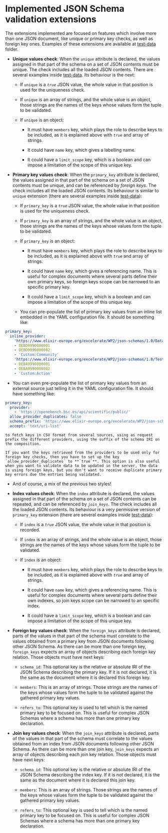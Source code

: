 # Implemented JSON Schema validation extensions

The extensions implemented are focused on features which involve more than one JSON document, like unique or primary key checks, as well as foreign key ones. Examples of these extensions are available at [test-data](test-data) folder.

* __Unique values check__: When the `unique` attribute is declared, the values assigned in that part of the schema on a set of JSON contents must be unique. The check includes all the loaded JSON contents. There are several examples inside [test-data](test-data). Its behaviour is the next:

  + If `unique` is a _`true`_ JSON value, the whole value in that position is used for the uniqueness check.
  
  + If `unique` is an array of strings, and the whole value is an object, those strings are the names of the keys whose values form the tuple to be validated.
  
  + If `unique` is an object:
  
    + It must have `members` key, which plays the role to describe keys to be included, as it is explained above with _`true`_ and array of strings.
    
    + It could have `name` key, which gives a labelling name.
    
    + It could have a `limit_scope` key, which is a boolean and can impose a limitation of the scope of this unique key.

* __Primary key values check__: When the `primary_key` attribute is declared, the values assigned in that part of the schema on a set of JSON contents must be unique, and can be referenced by _foreign keys_. The check includes all the loaded JSON contents. Its behaviour is similar to `unique` extension (there are several examples inside [test-data](test-data)):

  + If `primary_key` is a _`true`_ JSON value, the whole value in that position is used for the uniqueness check.
  
  + If `primary_key` is an array of strings, and the whole value is an object, those strings are the names of the keys whose values form the tuple to be validated.
  
  + If `primary_key` is an object:
  
    + It must have `members` key, which plays the role to describe keys to be included, as it is explained above with _`true`_ and array of strings.
    
    + It could have `name` key, which gives a referencing name. This is useful for complex documents where several parts define their own primary keys, so foreign keys scope can be narrowed to an specific primary key.
    
    + It could have a `limit_scope` key, which is a boolean and can impose a limitation of the scope of this unique key.
  
  + You can pre-populate the list of primary key values from an inline list embedded in the YAML configuration file. It should be something like:
    
```yaml
primary_key:
  inline_provider:
    'https://www.elixir-europe.org/excelerate/WP2/json-schemas/1.0/Dataset':
    - OEBD9990000001
    - OEBD9990000002
    - 'Custom:Community'
    'https://www.elixir-europe.org/excelerate/WP2/json-schemas/1.0/TestAction':
    - OEBA9990000001
    - OEBA9990000002
    - 'Custom:Action'
```

  + You can even pre-populate the list of primary key values from an external source just telling it in the YAML configuration file. It should have something like:
    
```yaml
primary_key:
  provider:
    - 'https://openebench.bsc.es/api/scientific/public/'
  allow_provider_duplicates: false
  schema_prefix: 'https://www.elixir-europe.org/excelerate/WP2/json-schemas/1.0/'
  accept: 'text/uri-list'
```
    
    to fetch keys in CSV format from several sources, using as request prefix the different providers, using the suffix of the schema IRI on the composition.
    
    If you want the keys retrieved from the providers to be used only for foreign key checks, then you have to set up the key `allow_provider_duplicates` to **`true`**. This option is also useful when you want to validate data to be updated in the server, the data is using foreign keys, but you don't want to receive duplicate primary key errors due the entries being validated.
    
  + And of course, a mix of the previous two styles!

* __Index values check__: When the `index` attribute is declared, the values assigned in that part of the schema on a set of JSON contents can be repeated, and can be referenced by _`join_keys`_. The check includes all the loaded JSON contents. Its behaviour is a very permissive version of `primary_key` extension (there are several examples inside [test-data](test-data)):

  + If `index` is a _`true`_ JSON value, the whole value in that position is recorded.
  
  + If `index` is an array of strings, and the whole value is an object, those strings are the names of the keys whose values form the tuple to be validated.
  
  + If `index` is an object:
  
    + It must have `members` key, which plays the role to describe keys to be included, as it is explained above with _`true`_ and array of strings.
    
    + It could have `name` key, which gives a referencing name. This is useful for complex documents where several parts define their own indexes, so join keys scope can be narrowed to an specific index.
    
    + It could have a `limit_scope` key, which is a boolean and can impose a limitation of the scope of this unique key.

* __Foreign key values check__: When the `foreign_keys` attribute is declared, parts of the values in that part of the schema must correlate to the values obtained from a primary key from JSON documents following other JSON Schema. As there can be more than one foreign key, `foreign_keys` expects an array of objects describing each foreign key relation. Those objects must have next keys:

  + `schema_id`: This optional key is the relative or absolute IRI of the JSON Schema describing the primary key. If it is not declared, it is the same as the document where it is declared this foreign key.
  
  + `members`: This is an array of strings. Those strings are the names of the keys whose values form the tuple to be validated against the gathered primary key values.
  
  + `refers_to`: This optional key is used to tell which is the named primary key to be focused on. This is useful for complex JSON Schemas where a schema has more than one primary key declaration.

* __Join key values check__: When the `join_keys` attribute is declared, parts of the values in that part of the schema must correlate to the values obtained from an index from JSON documents following other JSON Schema. As there can be more than one join key, `join_keys` expects an array of objects describing each join key relation. Those objects must have next keys:

  + `schema_id`: This optional key is the relative or absolute IRI of the JSON Schema describing the index key. If it is not declared, it is the same as the document where it is declared this join key.
  
  + `members`: This is an array of strings. Those strings are the names of the keys whose values form the tuple to be validated against the gathered primary key values.
  
  + `refers_to`: This optional key is used to tell which is the named primary key to be focused on. This is useful for complex JSON Schemas where a schema has more than one primary key declaration.



